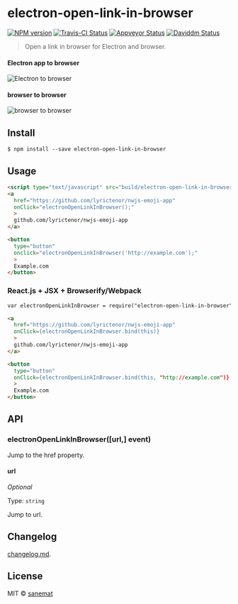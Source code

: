 # electron-open-link-in-browser

[![NPM version][npm-image]][npm-url] [![Travis-CI Status][travis-image]][travis-url] [![Appveyor Status][appveyor-image]][appveyor-url] [![Daviddm Status][daviddm-image]][daviddm-url]

> Open a link in browser for Electron and browser.

#### Electron app to browser

![Electron to browser](https://cloud.githubusercontent.com/assets/75448/9560922/626a5610-4e6a-11e5-9a1f-af9c2cd43f38.gif)

#### browser to browser

![browser to browser](https://cloud.githubusercontent.com/assets/75448/9560923/6a926ba2-4e6a-11e5-84ff-3be91ad410d3.gif)


## Install

```
$ npm install --save electron-open-link-in-browser
```


## Usage

```html
<script type="text/javascript" src="build/electron-open-link-in-browser.js"></script>
<a
  href="https://github.com/lyrictenor/nwjs-emoji-app"
  onClick="electronOpenLinkInBrowser();"
  >
  github.com/lyrictenor/nwjs-emoji-app
</a>

<button
  type="button"
  onclick="electronOpenLinkInBrowser('http://example.com');"
  >
  Example.com
</button>
```

### React.js + JSX + Browserify/Webpack

```html
var electronOpenLinkInBrowser = require("electron-open-link-in-browser");

<a
  href="https://github.com/lyrictenor/nwjs-emoji-app"
  onClick={electronOpenLinkInBrowser.bind(this)}
  >
  github.com/lyrictenor/nwjs-emoji-app
</a>

<button
  type="button"
  onClick={electronOpenLinkInBrowser.bind(this, "http://example.com")}
  >
  Example.com
</button>
```


## API

### electronOpenLinkInBrowser([url,] event)

Jump to the href property.

#### url

*Optional*

Type: `string`

Jump to url.


## Changelog

[changelog.md](./changelog.md).


## License

MIT © [sanemat](http://sane.jp)


[travis-url]: https://travis-ci.org/lyrictenor/electron-open-link-in-browser
[travis-image]: https://img.shields.io/travis/lyrictenor/electron-open-link-in-browser/master.svg?style=flat-square&label=travis
[appveyor-url]: https://ci.appveyor.com/project/sanemat/electron-open-link-in-browser/branch/master
[appveyor-image]: https://img.shields.io/appveyor/ci/sanemat/electron-open-link-in-browser/master.svg?style=flat-square&label=appveyor
[npm-url]: https://npmjs.org/package/electron-open-link-in-browser
[npm-image]: https://img.shields.io/npm/v/electron-open-link-in-browser.svg?style=flat-square
[daviddm-url]: https://david-dm.org/lyrictenor/electron-open-link-in-browser
[daviddm-image]: https://img.shields.io/david/lyrictenor/electron-open-link-in-browser.svg?style=flat-square
